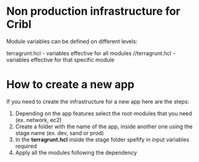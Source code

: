 # Non production infrastructure for Cribl

Module variables can be defined on different levels:

terragrunt.hcl - variables effective for all modules
<app>/<stage>/terragrunt.hcl - variables effective for that specific module

# How to create a new app

If you need to create the infrastructure for a new app here are the steps:

1. Depending on the app features select the root-modules that you need (ex. network, ec2)
2. Create a folder with the name of the app, inside another one using the stage name (ex. dev, sand or prod)
3. In the **terragrunt.hcl** inside the stage folder spefify in input variables required
4. Apply all the modules following the dependency